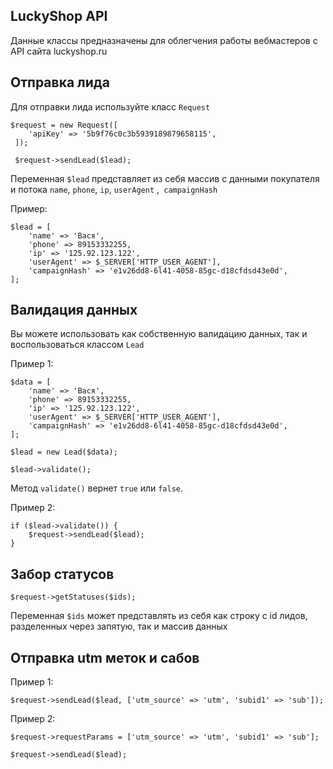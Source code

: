 LuckyShop API
-------------

Данные классы предназначены для облегчения работы вебмастеров с API сайта luckyshop.ru

Отправка лида
-------------

Для отправки лида используйте класс `Request`


```
$request = new Request([
    'apiKey' => '5b9f76c0c3b5939189879658115',
 ]);
 
 $request->sendLead($lead);
```

Переменная `$lead` представляет из себя массив с данными покупателя и потока ```` name ````, 
`phone`, `ip`, `userAgent` ,` campaignHash` 

Пример:

```
$lead = [
    'name' => 'Вася',
    'phone' => 89153332255,
    'ip' => '125.92.123.122',
    'userAgent' => $_SERVER['HTTP_USER_AGENT'],
    'campaignHash' => 'e1v26dd8-6l41-4058-85gc-d18cfdsd43e0d',
];
```

Валидация данных
----------------
Вы можете использовать как собственную валидацию данных, так и воспользоваться классом `Lead`

Пример 1:
```
$data = [
    'name' => 'Вася',
    'phone' => 89153332255,
    'ip' => '125.92.123.122',
    'userAgent' => $_SERVER['HTTP_USER_AGENT'],
    'campaignHash' => 'e1v26dd8-6l41-4058-85gc-d18cfdsd43e0d',
];

$lead = new Lead($data);

$lead->validate();

```
Метод `validate()` вернет `true` или `false`.

Пример 2:

```
if ($lead->validate()) {
    $request->sendLead($lead);
}
```

Забор статусов
--------------

```
$request->getStatuses($ids);
```

Переменная `$ids` может представлять из себя как строку с id лидов, разделенных через запятую, так и массив данных

Отправка utm меток и сабов
--------------------------

Пример 1:
```
$request->sendLead($lead, ['utm_source' => 'utm', 'subid1' => 'sub']);
```

Пример 2:
```
$request->requestParams = ['utm_source' => 'utm', 'subid1' => 'sub'];

$request->sendLead($lead);
```